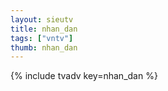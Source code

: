 ```yaml
--- 
layout: sieutv
title: nhan_dan
tags: ["vntv"]
thumb: nhan_dan
---
```

{% include tvadv key=nhan_dan %}
